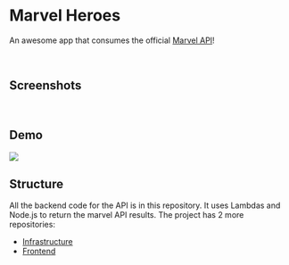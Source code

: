 # Marvel Heroes
An awesome app that consumes the official [Marvel API](https://developer.marvel.com)!

<br>

## Screenshots

<br>

## Demo
<img src="https://img.shields.io/badge/MARVEL APP-%23F0131E?logoColor=white&style=for-the-badge" />

<br>

## Structure
All the backend code for the API is in this repository. It uses Lambdas and Node.js to return the marvel API results. The project has 2 more repositories:
- [Infrastructure](https://github.com/felops/marvel-terraform)
- [Frontend](https://github.com/felops/marvel-frontend)